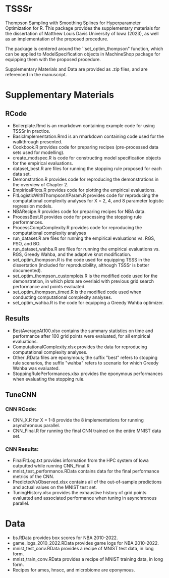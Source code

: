 # TSSSr

Thompson Sampling with Smoothing Splines for Hyperparameter Optimization for R. This package provides the supplementary materials for the dissertation of Matthew Louis Davis University of Iowa (2023), as well as an implementation of the proposed procedure. 

The package is centered around the ``set_optim_thompson" function, which can be applied to ModelSpecification objects in MachineShop package for equipping them with the proposed procedure. 

Supplementary Materials and Data are provided as .zip files, and are referenced in the manuscript.

# Supplementary Materials

## RCode
- Boilerplate.Rmd is an rmarkdown containing example code for using TSSSr in practice.
- BasicImplementation.Rmd is an rmarkdown containing code used for the walkthrough presented.
- Cookbook.R provides code for preparing recipes (pre-processed data sets used for modelling).
- create_modspec.R is code for constructing model specification objects for the empirical evaluations.
- dataset_best.R are files for running the stopping rule proposed for each data set. 
- Demonstration.R provides code for reproducing the demonstrations in the overview of Chapter 2. 
- EmpiricalPlots.R provides code for plotting the empirical evaluations.
- FitLogisticWithThompsonXParam.R provides code for reproducing the computational complexity analyses for X = 2, 4, and 8 parameter logistic regression models.
- NBARecipe.R provides code for preparing recipes for NBA data.
- ProcessBest.R provides code for processing the stopping rule performances.
- ProcessCompComplexity.R provides code for reproducing the computational complexity analyses
- run_dataset.R are files for running the empirical evaluations vs. RGS, PSO, and BO.
- run_dataset_wahba.R are files for running the empirical evaluations vs. RGS, Greedy Wahba, and the adaptive knot modification.
- set_optim_thompson.R is the code used for equipping TSSS in the dissertation (included for reproducibility, although TSSSr is better documented).
- set_optim_thompson_customplots.R is the modified code used for the demonstration, in which plots are overlaid with previous grid search performance and points evaluated.
- set_optim_thompson_timed.R is the modified code used when conducting computational complexity analyses.
- set_optim_wahba.R is the code for equipping a Greedy Wahba optimizer.


## Results
- BestAverageAt100.xlsx contains the summary statistics on time and performance after 100 grid points were evaluated, for all empirical evaluations.
- ComputationalComplexity.xlsx provides the data for reproducing computational complexity analyses.
- Other .RData files are eponymous; the suffix "best" refers to stopping rule scenarios, the suffix "wahba" refers to scenario for which Greedy Wahba was evaluated. 
- StoppingRulePerformances.xlsx provides the eponymous performances when evaluating the stopping rule.

## TuneCNN
### CNN RCode:
- CNN_X.R for X = 1-8 provide the 8 implementations for running asynchronous parallel.
- CNN_Final.R for running the final CNN trained on the entire MNIST data set.

### CNN Results:
- FinalFitLog.txt provides information from the HPC system of Iowa outputted while running CNN_Final.R
- mnist_test_performance.RData contains data for the final performance metrics of the CNN.
- PredictedVsObserved.xlsx contains all of the out-of-sample predictions and actual values on the MNIST test set.
- TuningHistory.xlsx provides the exhaustive history of grid points evaluated and associated performance when tuning in asynchronous parallel.

# Data
- bs.RData provides box scores for NBA 2010-2022.
- game_logs_2010_2022.RData provides game logs for NBA 2010-2022.
- mnist_test_conv.RData provides a recipe of MNIST test data, in long form.
- mnist_train_conv.RData provides a recipe of MNIST training data, in long form.
- Recipes for ames, hnscc, and microbiome are eponymous.


